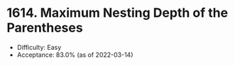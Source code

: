 # 1614. Maximum Nesting Depth of the Parentheses
- Difficulty: Easy
- Acceptance: 83.0% (as of 2022-03-14)
